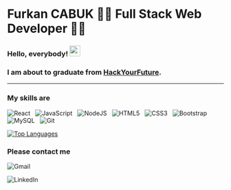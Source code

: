 # Furkan CABUK 👨‍💻 Full Stack Web Developer 👨‍💻

### Hello, everybody! <img src="https://raw.githubusercontent.com/MartinHeinz/MartinHeinz/master/wave.gif" width="25px">

### I am about to graduate from [HackYourFuture](https://www.hackyourfuture.net/program).

---

### My skills are

![React](https://img.shields.io/badge/react-%2320232a.svg?style=for-the-badge&logo=react&logoColor=%2361DAFB)
&nbsp;
![JavaScript](https://img.shields.io/badge/javascript-%23323330.svg?style=for-the-badge&logo=javascript&logoColor=%23F7DF1E)
&nbsp;
![NodeJS](https://img.shields.io/badge/node.js-6DA55F?style=for-the-badge&logo=node.js&logoColor=white)
&nbsp;
![HTML5](https://img.shields.io/badge/html5-%23E34F26.svg?style=for-the-badge&logo=html5&logoColor=white)
&nbsp;
![CSS3](https://img.shields.io/badge/css3-%231572B6.svg?style=for-the-badge&logo=css3&logoColor=white)
&nbsp;
![Bootstrap](https://img.shields.io/badge/bootstrap-%23563D7C.svg?style=for-the-badge&logo=bootstrap&logoColor=white)
&nbsp;
![MySQL](https://img.shields.io/badge/mysql-%2300f.svg?style=for-the-badge&logo=mysql&logoColor=white)
&nbsp;
![Git](https://img.shields.io/badge/git-%23F05033.svg?style=for-the-badge&logo=git&logoColor=white)

<!--
![Ali's GitHub stats](https://github-readme-stats.vercel.app/api?username=AliDemircix&show_icons=true&theme=radical) -->

<!-- dark, radical, merko, gruvbox, tokyonight, onedark, cobalt, synthwave, highcontrast, dracula -->

[![Top Languages](https://github-readme-stats.vercel.app/api/top-langs/?username=cabukfurkan&layout=compact)](https://github.com/cabukfurkan/)

### Please contact me

![Gmail](https://img.shields.io/badge/gmail-D14836?style=for-the-badge&logo=gmail&logoColor=white&?link=furkancabuk.ce@gmail.com//left)

![LinkedIn](https://img.shields.io/badge/LinkedIn-0077B5?style=for-the-badge&logo=linkedin&logoColor=white)

<!-- Resources -->
<!-- Icons: https://simpleicons.org/ -->
<!-- GitHub Stats: https://github.com/anuraghazra/github-readme-stats -->
<!-- Emojis: https://emojipedia.org/emoji/ -->
<!-- HTML Emojis: https://www.fileformat.info/index.htm -->
<!-- Shields: https://shields.io/ -->
<!-- Awesome GitHub Profile README: https://github.com/abhisheknaiidu/awesome-github-profile-readme -->
<!--
![Profile views](https://gpvc.arturio.dev/cabukfurkan) -->
